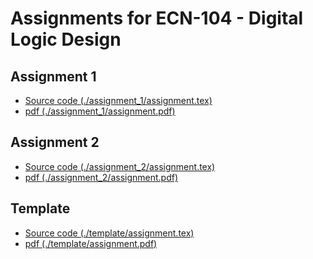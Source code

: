Assignments for ECN-104 - Digital Logic Design
==============================================

Assignment 1
------------
* [Source code (./assignment_1/assignment.tex)](./assignment_1/assignment.tex)
* [pdf (./assignment_1/assignment.pdf)](./assignment_1/assignment.pdf)

Assignment 2
------------
* [Source code (./assignment_2/assignment.tex)](./assignment_2/assignment.tex)
* [pdf (./assignment_2/assignment.pdf)](./assignment_2/assignment.pdf)

Template
--------
* [Source code (./template/assignment.tex)](./template/assignment.tex)
* [pdf (./template/assignment.pdf)](./template/assignment.pdf)


